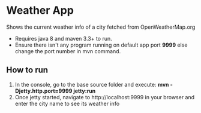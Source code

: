 # Weather App
Shows the current weather info of a city fetched from OpenWeatherMap.org
* Requires java 8 and maven 3.3+ to run.
* Ensure there isn't any program running on default app port **9999** else change the port number in mvn command.

## How to run
1. In the console, go to the base source folder and execute: **mvn -Djetty.http.port=9999 jetty:run**
2. Once jetty started, navigate to http://localhost:9999 in your browser and enter the city name to see its weather info


